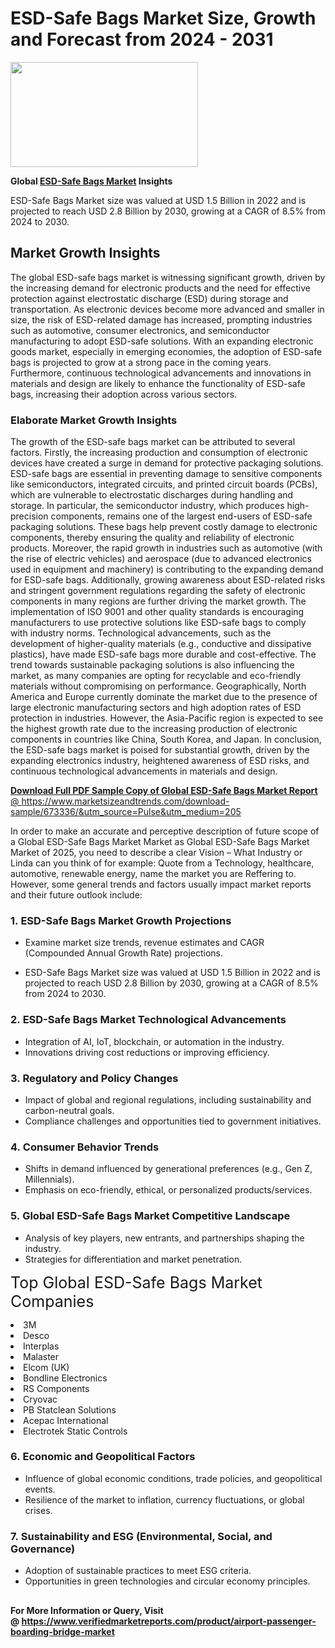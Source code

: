 <H1>ESD-Safe Bags Market Size, Growth and Forecast from 2024 - 2031</H1><img class="aligncenter size-medium wp-image-584254" src="https://thirdeyenews.in/wp-content/uploads/2024/09/Global-Market-Research-300x168.jpeg" alt="" width="300" height="168" /><p><strong>Global&nbsp;<a href="https://www.marketsizeandtrends.com/download-sample/673336/&amp;utm_source=Pulse&amp;utm_medium=205">ESD-Safe Bags Market</a> Insights</strong></p><p>ESD-Safe Bags Market size was valued at USD 1.5 Billion in 2022 and is projected to reach USD 2.8 Billion by 2030, growing at a CAGR of 8.5% from 2024 to 2030.</p><p><h2>Market Growth Insights</h2> The global ESD-safe bags market is witnessing significant growth, driven by the increasing demand for electronic products and the need for effective protection against electrostatic discharge (ESD) during storage and transportation. As electronic devices become more advanced and smaller in size, the risk of ESD-related damage has increased, prompting industries such as automotive, consumer electronics, and semiconductor manufacturing to adopt ESD-safe solutions. With an expanding electronic goods market, especially in emerging economies, the adoption of ESD-safe bags is projected to grow at a strong pace in the coming years. Furthermore, continuous technological advancements and innovations in materials and design are likely to enhance the functionality of ESD-safe bags, increasing their adoption across various sectors. <p><a href="#"></a></p> <h3>Elaborate Market Growth Insights</h3> The growth of the ESD-safe bags market can be attributed to several factors. Firstly, the increasing production and consumption of electronic devices have created a surge in demand for protective packaging solutions. ESD-safe bags are essential in preventing damage to sensitive components like semiconductors, integrated circuits, and printed circuit boards (PCBs), which are vulnerable to electrostatic discharges during handling and storage. In particular, the semiconductor industry, which produces high-precision components, remains one of the largest end-users of ESD-safe packaging solutions. These bags help prevent costly damage to electronic components, thereby ensuring the quality and reliability of electronic products. Moreover, the rapid growth in industries such as automotive (with the rise of electric vehicles) and aerospace (due to advanced electronics used in equipment and machinery) is contributing to the expanding demand for ESD-safe bags. Additionally, growing awareness about ESD-related risks and stringent government regulations regarding the safety of electronic components in many regions are further driving the market growth. The implementation of ISO 9001 and other quality standards is encouraging manufacturers to use protective solutions like ESD-safe bags to comply with industry norms. Technological advancements, such as the development of higher-quality materials (e.g., conductive and dissipative plastics), have made ESD-safe bags more durable and cost-effective. The trend towards sustainable packaging solutions is also influencing the market, as many companies are opting for recyclable and eco-friendly materials without compromising on performance. Geographically, North America and Europe currently dominate the market due to the presence of large electronic manufacturing sectors and high adoption rates of ESD protection in industries. However, the Asia-Pacific region is expected to see the highest growth rate due to the increasing production of electronic components in countries like China, South Korea, and Japan. In conclusion, the ESD-safe bags market is poised for substantial growth, driven by the expanding electronics industry, heightened awareness of ESD risks, and continuous technological advancements in materials and design. <p><a href="#"></p><p><span class=""><strong>Download Full PDF Sample Copy of Global ESD-Safe Bags Market Report</strong> @ <a href="https://www.marketsizeandtrends.com/download-sample/673336/&amp;utm_source=Pulse&amp;utm_medium=205" target="_blank">https://www.marketsizeandtrends.com/download-sample/673336/&amp;utm_source=Pulse&amp;utm_medium=205</a></span></p><p>In order to make an accurate and perceptive description of future scope of a Global&nbsp;ESD-Safe Bags Market Market as Global&nbsp;ESD-Safe Bags Market Market of 2025, you need to describe a clear Vision &ndash; What Industry or Linda can you think of for example: Quote from a Technology, healthcare, automotive, renewable energy, name the market you are Reffering to. However, some general trends and factors usually impact market reports and their future outlook include:</p><h3>1.&nbsp;<strong>ESD-Safe Bags Market Growth Projections</strong></h3><ul><li>Examine market size trends, revenue estimates and CAGR (Compounded Annual Growth Rate) projections.</li><li><p>ESD-Safe Bags Market size was valued at USD 1.5 Billion in 2022 and is projected to reach USD 2.8 Billion by 2030, growing at a CAGR of 8.5% from 2024 to 2030.</p></li></ul><h3>2.&nbsp;<strong>ESD-Safe Bags Market Technological Advancements</strong></h3><ul><li>Integration of AI, IoT, blockchain, or automation in the industry.</li><li>Innovations driving cost reductions or improving efficiency.</li></ul><h3>3.&nbsp;<strong>Regulatory and Policy Changes</strong></h3><ul><li>Impact of global and regional regulations, including sustainability and carbon-neutral goals.</li><li>Compliance challenges and opportunities tied to government initiatives.</li></ul><h3>4.&nbsp;<strong>Consumer Behavior Trends</strong></h3><ul><li>Shifts in demand influenced by generational preferences (e.g., Gen Z, Millennials).</li><li>Emphasis on eco-friendly, ethical, or personalized products/services.</li></ul><h3>5.&nbsp;<strong>Global ESD-Safe Bags Market Competitive Landscape</strong></h3><ul><li>Analysis of key players, new entrants, and partnerships shaping the industry.</li><li>Strategies for differentiation and market penetration.</li></ul><p data-pm-slice="1 1 []"><span style="color: inherit; font-family: inherit; font-size: 25px;">Top Global ESD-Safe Bags Market Companies</span></p><div class="" data-test-id=""><p><li>3M</li><li> Desco</li><li> Interplas</li><li> Malaster</li><li> Elcom (UK)</li><li> Bondline Electronics</li><li> RS Components</li><li> Cryovac</li><li> PB Statclean Solutions</li><li> Acepac International</li><li> Electrotek Static Controls</li></p></div><h3>6.&nbsp;<strong>Economic and Geopolitical Factors</strong></h3><ul><li>Influence of global economic conditions, trade policies, and geopolitical events.</li><li>Resilience of the market to inflation, currency fluctuations, or global crises.</li></ul><h3>7.&nbsp;<strong>Sustainability and ESG (Environmental, Social, and Governance)</strong></h3><ul><li>Adoption of sustainable practices to meet ESG criteria.</li><li>Opportunities in green technologies and circular economy principles.</li></ul><h2><strong style="font-size: 14px;">For More Information or Query, Visit @&nbsp;</strong><a style="background-color: #ffffff; font-size: 14px;" href="https://www.marketsizeandtrends.com/report/esd-safe-bags-market/" target="_blank">https://www.verifiedmarketreports.com/product/airport-passenger-boarding-bridge-market</a></h2>
